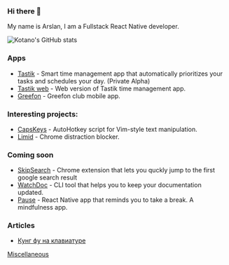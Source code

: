 ### Hi there 👋

My name is Arslan, I am a Fullstack React Native developer.

![Kotano's GitHub stats](https://github-readme-stats.vercel.app/api?username=kotano&count_private=true&theme=cobalt)

### Apps

- [Tastik](https://tastik.app) - Smart time management app that automatically prioritizes your tasks and schedules your day. (Private Alpha)
- [Tastik web](https://web.tastik.app) - Web version of Tastik time management app.
- [Greefon](https://apps.apple.com/jo/app/greefon/id1590121856) - Greefon club mobile app.

### Interesting projects:

- [CapsKeys](https://github.com/kotano/capsKeys) - AutoHotkey script for Vim-style text manipulation.
- [Limid](https://github.com/kotano/limid) -  Chrome distraction blocker.

### Coming soon

- [SkipSearch](https://github.com/kotano/skipsearch) - Chrome extension that lets you quckly jump to the first google search result
- [WatchDoc](https://github.com/kotano/watchdoc) - CLI tool that helps you to keep your documentation updated.
- [Pause](https://github.com/kotano/pause) - React Native app that reminds you to take a break. A mindfulness app.

### Articles

- [Кунг фу на клавиатуре](https://habr.com/ru/post/551822/)


[Miscellaneous](https://github.com/kotano-snippets/)


<!--
**kotano/kotano** is a ✨ _special_ ✨ repository because its `README.md` (this file) appears on your GitHub profile.

Here are some ideas to get you started:

- 🔭 I’m currently working on ...
- 🌱 I’m currently learning ...
- 👯 I’m looking to collaborate on ...
- 🤔 I’m looking for help with ...
- 💬 Ask me about ...
- 📫 How to reach me: ...
- 😄 Pronouns: ...
- ⚡ Fun fact: ...
-->


<!-- [![Top Langs](https://github-readme-stats.vercel.app/api/top-langs/?username=kotano&layout=compact&hide=html)](https://github.com/anuraghazra/github-readme-stats)
 -->
